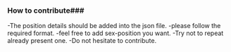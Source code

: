 ### How to contribute###

-The position details should be added into the json file.
-please follow the required format.
-feel free to add sex-position you want.
-Try not to repeat already present one.
-Do not hesitate to contribute.

